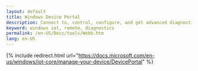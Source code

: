 ```yaml
---
layout: default
title: Windows Device Portal
description: Connect to, control, configure, and get advanced diagnostics about your machine from the web
keyword: windows iot, remote, diagnostics
permalink: /en-US/Docs/tools/Webb.htm
lang: en-US
---
```

{% include redirect.html url="https://docs.microsoft.com/en-us/windows/iot-core/manage-your-device/DevicePortal" %}
